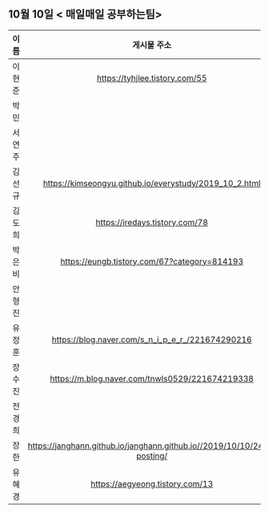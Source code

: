 ## 10월 10일  < 매일매일 공부하는팀>

| 이름   |                         게시물 주소                          |
| ------ | :----------------------------------------------------------: |
| 이현준 |                https://tyhjlee.tistory.com/55                |
| 박민   |                                                              |
| 서연주 |                                                              |
| 김선규 |    https://kimseongyu.github.io/everystudy/2019_10_2.html    |
| 김도희 |                https://iredays.tistory.com/78                |
| 박은비 |         https://eungb.tistory.com/67?category=814193         |
| 안형진 |                                                              |
| 유정훈 |       https://blog.naver.com/s_n_i_p_e_r_/221674290216       |
| 장수진 |       https://m.blog.naver.com/tnwls0529/221674219338        |
| 전경희 |                                                              |
| 장한   | https://janghann.github.io/janghann.github.io//2019/10/10/24th-posting/ |
| 유혜경 |               https://aegyeong.tistory.com/13                |

